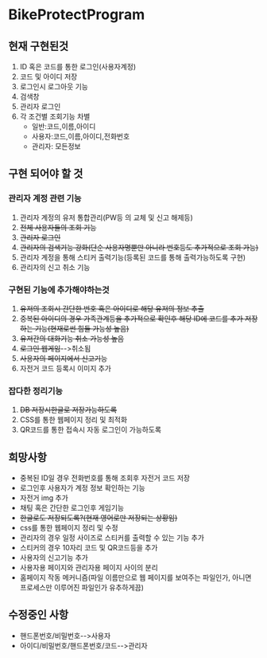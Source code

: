 # BikeProtectProgram
## 현재 구현된것
1. ID 혹은 코드를 통한 로그인(사용자계정)
2. 코드 및 아이디 저장
3. 로그인시 로그아웃 기능
4. 검색창
5. 관리자 로그인
6. 각 조건별 조회기능 차별
    * 일반:코드,이름,아이디
    * 사용자:코드,이름,아이디,전화번호
    * 관리자: 모든정보

## 구현 되어야 할 것
### 관리자 계정 관련 기능
1. 관리자 계정의 유저 통합관리(PW등 의 교체 및 신고 해제등)
2. ~~전체 사용자들의 조회 기능~~
3. ~~관리자 로그인~~
4. ~~관리자의 검색기능 강화(단순 사용자명뿐만 아니라 번호등도 추가적으로 조회 가능)~~
5. 관리자 계정을 통해 스티커 출력기능(등록된 코드를 통해 출력가능하도록 구현)
6. 관리자의 신고 취소 기능

### 구현된 기능에 추가해야하는것 
1. ~~유저의 조회시 간단한 번호 혹은 아이디로 해당 유저의 정보 추출~~
2. ~~중복된 아이디의 경우 가족관계등을 추가적으로 확인후 해당 ID에 코드를 추가 저장하는 기능(현재로썬 힘들 가능성 높음)~~
3. ~~유저간의 대화기능 취소 가능성 높음~~
4. ~~로그인 웹게임~~-->취소됨
5. ~~사용자의 페이지에서 신고기능~~
6. 자전거 코드 등록시 이미지 추가

### 잡다한 정리기능
1. ~~DB 저장시한글로 저장가능하도록~~
2. CSS를 통한 웹페이지 정리 및 최적화
3. QR코드를 통한 접속시 자동 로그인이 가능하도록

## 희망사항
* 중복된 ID일 경우 전화번호를 통해 조회후 자전거 코드 저장
* 로그인후 사용자가 계정 정보 확인하는 기능
* 자전거 img 추가
* 채팅 혹은 간단한 로그인후 게임기능
* ~~한글로도 저장되도록?(현재 영어로만 저장되는 상황임)~~
* css를 통한 웹페이지 정리 및 수정
* 관리자의 경우 일정 사이즈로 스티커를 출력할 수 있는 기능 추가
* 스티커의 경우 10자리 코드 및 QR코드등을 추가
* 사용자의 신고기능 추가
* 사용자용 페이지와 관리자용 페이지 사이의 분리
* 홈페이지 작동 메커니즘(파일 이름만으로 웹 페이지를 보여주는 파일인가, 아니면 프로세스만 이루어진 파일인가 유추하게끔)

## 수정중인 사항
* 핸드폰번호/비밀번호-->사용자
* 아이디/비밀번호/핸드폰번호/코드-->관리자
